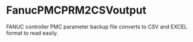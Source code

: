 # FanucPMCPRM2CSVoutput
FANUC controller PMC parameter backup file converts to CSV and EXCEL format to read easily.
